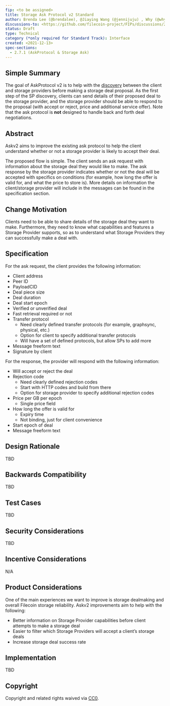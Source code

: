 ```yaml
---
fip: <to be assigned>
title: Storage Ask Protocol v2 Standard 
author: Brenda Lee (@brendalee), @Jiaying Wang (@jennijuju) , Why (@whyrusleeping), Jimmy Lee(@jimmylee)
discussions-to: <https://github.com/filecoin-project/FIPs/discussions/225>
status: Draft
type: Technical
category (*only required for Standard Track): Interface 
created: <2021-12-13>
spec-sections: 
  - 2.7.1 (AskProtocol & Storage Ask)
---
```


<!--You can leave these HTML comments in your merged FIP and delete the visible duplicate text guides, they will not appear and may be helpful to refer to if you edit it again. This is the suggested template for new FIPs. Note that a FIP number will be assigned by an editor. When opening a pull request to submit your FIP, please use an abbreviated title in the filename, `fip-draft_title_abbrev.md`. The title should be 44 characters or less.-->

## Simple Summary
<!--"If you can't explain it simply, you don't understand it well enough." Provide a simplified and layman-accessible explanation of the FIP.-->
The goal of AskProtocol v2 is to help with the [discovery](https://spec.filecoin.io/#section-systems.filecoin_markets.storage_market.discovery) between the client and storage providers before making a storage deal proposal. As the first step of the SP discovery, clients can send details of their proposed deal to the storage provider, and the storage provider should be able to respond to the proposal (with accept or reject, price and additional service offer). Note that the ask protocol is **not** designed to handle back and forth deal negotiations. 

## Abstract
<!--A short (~200 word) description of the technical issue being addressed.-->
Askv2 aims to improve the existing ask protocol to help the client understand whether or not a storage provider is likely to accept their deal. 

The proposed flow is simple. The client sends an ask request with information about the storage deal they would like to make. The ask response by the storage provider indicates whether or not the deal will be accepted with specifics on conditions (for example, how long the offer is valid for, and what the price to store is). More details on information the client/storage provider will include in the messages can be found in the specification section. 


## Change Motivation
<!--The motivation is critical for FIPs that want to change the Filecoin protocol. It should clearly explain why the existing protocol specification is inadequate to address the problem that the FIP solves. FIP submissions without sufficient motivation may be rejected outright.-->
Clients need to be able to share details of the storage deal they want to make. Furthermore, they need to know what capabilities and features a Storage Provider supports, so as to understand what Storage Providers they can successfully make a deal with. 

## Specification
<!--The technical specification should describe the syntax and semantics of any new feature. The specification should be detailed enough to allow competing, interoperable implementations for any of the current Filecoin implementations. -->
For the ask request, the client provides the following information: 
* Client address
* Peer ID
* PayloadCID
* Deal piece size
* Deal duration
* Deal start epoch
* Verified or unverified deal
* Fast retrieval required or not
* Transfer protocol
  - Need clearly defined transfer protocols (for example, graphsync, physical, etc.)
  - Option for client to specify additional transfer protocols
  - Will have a set of defined protocols, but allow SPs to add more
* Message freeform text 
* Signature by client 

For the response, the provider will respond with the following information: 
* Will accept or reject the deal
* Rejection code
  - Need clearly defined rejection codes
  - Start with HTTP codes and build from there
  - Option for storage provider to specify additional rejection codes
* Price per GB per epoch
  - Single price field
* How long the offer is valid for
  - Expiry time
  - Not binding, just for client convenience
* Start epoch of deal
* Message freeform text

## Design Rationale
<!--The rationale fleshes out the specification by describing what motivated the design and why particular design decisions were made. It should describe alternate designs that were considered and related work, e.g. how the feature is supported in other languages. The rationale may also provide evidence of consensus within the community, and should discuss important objections or concerns raised during discussion.-->
TBD

## Backwards Compatibility
<!--All FIPs that introduce backwards incompatibilities must include a section describing these incompatibilities and their severity. The FIP must explain how the author proposes to deal with these incompatibilities. FIP submissions without a sufficient backwards compatibility treatise may be rejected outright.-->
TBD

## Test Cases
<!--Test cases for an implementation are mandatory for FIPs that are affecting consensus changes. Other FIPs can choose to include links to test cases if applicable.-->
TBD

## Security Considerations
<!--All FIPs must contain a section that discusses the security implications/considerations relevant to the proposed change. Include information that might be important for security discussions, surfaces risks and can be used throughout the life cycle of the proposal. E.g. include security-relevant design decisions, concerns, important discussions, implementation-specific guidance and pitfalls, an outline of threats and risks and how they are being addressed. FIP submissions missing the "Security Considerations" section will be rejected. A FIP cannot proceed to status "Final" without a Security Considerations discussion deemed sufficient by the reviewers.-->
TBD

## Incentive Considerations
<!--All FIPs must contain a section that discusses the incentive implications/considerations relative to the proposed change. Include information that might be important for incentive discussion. A discussion on how the proposed change will incentivize reliable and useful storage is required. FIP submissions missing the "Incentive Considerations" section will be rejected. An FIP cannot proceed to status "Final" without a Incentive Considerations discussion deemed sufficient by the reviewers.-->
N/A

## Product Considerations
<!--All FIPs must contain a section that discusses the product implications/considerations relative to the proposed change. Include information that might be important for product discussion. A discussion on how the proposed change will enable better storage-related goods and services to be developed on Filecoin. FIP submissions missing the "Product Considerations" section will be rejected. An FIP cannot proceed to status "Final" without a Product Considerations discussion deemed sufficient by the reviewers.-->
One of the main experiences we want to improve is storage dealmaking and overall Filecoin storage reliability. Askv2 improvements aim to help with the following: 
- Better information on Storage Provider capabilities before client attempts to make a storage deal
- Easier to filter which Storage Providers will accept a client’s storage deals
- Increase storage deal success rate


## Implementation
<!--The implementations must be completed before any core FIP is given status "Final", but it need not be completed before the FIP is accepted. While there is merit to the approach of reaching consensus on the specification and rationale before writing code, the principle of "rough consensus and running code" is still useful when it comes to resolving many discussions of API details.-->
TBD

## Copyright
Copyright and related rights waived via [CC0](https://creativecommons.org/publicdomain/zero/1.0/).
